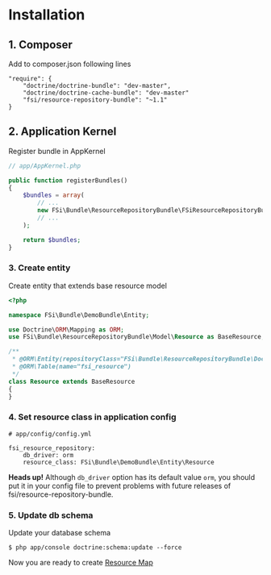 # Installation

## 1. Composer
Add to composer.json following lines

```
"require": {
    "doctrine/doctrine-bundle": "dev-master",
    "doctrine/doctrine-cache-bundle": "dev-master"
    "fsi/resource-repository-bundle": "~1.1"
}
```

## 2. Application Kernel

Register bundle in AppKernel

```php
// app/AppKernel.php

public function registerBundles()
{
    $bundles = array(
        // ...
        new FSi\Bundle\ResourceRepositoryBundle\FSiResourceRepositoryBundle()
        // ...
    );

    return $bundles;
}
```

### 3. Create entity

Create entity that extends base resource model

```php
<?php

namespace FSi\Bundle\DemoBundle\Entity;

use Doctrine\ORM\Mapping as ORM;
use FSi\Bundle\ResourceRepositoryBundle\Model\Resource as BaseResource;

/**
 * @ORM\Entity(repositoryClass="FSi\Bundle\ResourceRepositoryBundle\Doctrine\ResourceRepository")
 * @ORM\Table(name="fsi_resource")
 */
class Resource extends BaseResource
{
}
```

### 4. Set resource class in application config

```
# app/config/config.yml

fsi_resource_repository:
    db_driver: orm
    resource_class: FSi\Bundle\DemoBundle\Entity\Resource
```

**Heads up!** Although ``db_driver`` option has its default value ``orm``, you should put it in your
config file to prevent problems with future releases of fsi/resource-repository-bundle.

### 5. Update db schema

Update your database schema

```
$ php app/console doctrine:schema:update --force
```

Now you are ready to create [Resource Map](resource_map.md)
